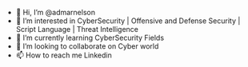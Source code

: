 - 👋 Hi, I’m @admarnelson
- 👀 I’m interested in CyberSecurity | Offensive and Defense Security | Script Language | Threat Intelligence
- 🌱 I’m currently learning CyberSecurity Fields
- 💞️ I’m looking to collaborate on Cyber world
- 📫 How to reach me Linkedin

<!---
admarnelson/admarnelson is a ✨ special ✨ repository because its `README.md` (this file) appears on your GitHub profile.
You can click the Preview link to take a look at your changes.
--->
